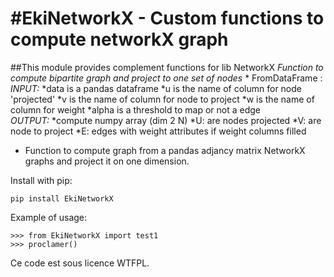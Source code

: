 #EkiNetworkX  - Custom functions to compute networkX graph
========================================================

##This module provides complement functions for lib NetworkX
_Function to  compute bipartite graph and project to one set of nodes_
    * FromDataFrame :
    _INPUT:_
	    *data is a pandas dataframe
	    *u is the name of column  for node 'projected'
	    *v is the name of column for node to project
	    *w is the name of column for weight
	    *alpha is a threshold to map or not a edge    
    _OUTPUT:_
    	*compute numpy array  (dim 2 N) 
    	*U: are nodes projected
    	*V: are node to project
    	*E: edges with weight attributes if weight columns filled 

- Function to compute graph from a pandas adjancy matrix
NetworkX graphs and project it on one dimension.


Install with pip:

    pip install EkiNetworkX

Example of usage:

    >>> from EkiNetworkX import test1
    >>> proclamer()

Ce code est sous licence WTFPL.
